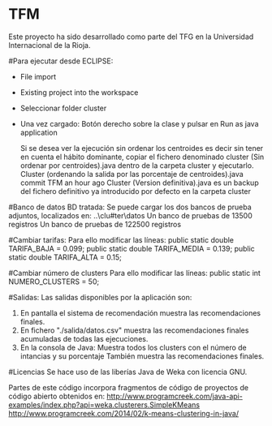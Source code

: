 # TFM
Este proyecto ha sido  desarrollado  como  parte  del  TFG  en  la  Universidad Internacional de la Rioja.
 	

#Para ejecutar desde ECLIPSE:
- File import 
- Existing project into the workspace
- Seleccionar folder cluster
- Una vez cargado: Botón derecho sobre la clase y pulsar en Run as java application

  Si se desea ver la ejecución sin ordenar los centroides es decir sin tener en cuenta el hábito dominante, copiar el fichero
  denominado 	cluster (Sin ordenar por centroides).java	dentro de la carpeta cluster y ejecutarlo.
	Cluster (ordenando la salida por las porcentaje de centroides).java 	commit TFM 	an hour ago
  Cluster (Version definitiva).java es un backup del fichero definitivo ya introducido por defecto en la carpeta cluster


#Banco de datos BD tratada:
Se puede cargar los dos bancos de prueba adjuntos, localizados en:
..\clu#ter\datos
Un banco de pruebas de 13500 registros
Un banco de pruebas de 122500 registros

#Cambiar tarifas:
Para ello modificar las líneas: 
public static double TARIFA_BAJA   = 0.099;
public static double TARIFA_MEDIA  = 0.139;
public static double TARIFA_ALTA   = 0.15;

#Cambiar número de clusters
Para ello modificar las líneas: 
public static int NUMERO_CLUSTERS  = 50;

#Salidas:
Las salidas disponibles por la aplicación son:
1) En pantalla el sistema de recomendación muestra las recomendaciones finales.
2) En fichero "./salida/datos.csv" muestra las recomendaciones finales acumuladas de todas las ejecuciones.
3) En la consola de Java:
   Muestra todos los clusters con el número de intancias y su porcentaje
   También muestra las recomendaciones finales.

#Licencias
Se hace uso de las liberías Java de Weka con licencia GNU.

Partes de este código incorpora fragmentos de código de proyectos de código abierto
obtenidos en:
http://www.programcreek.com/java-api-examples/index.php?api=weka.clusterers.SimpleKMeans
http://www.programcreek.com/2014/02/k-means-clustering-in-java/

